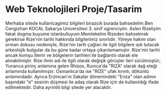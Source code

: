 # Web Teknolojileri Proje/Tasarim
 
Merhaba sitede kullanicagimiz bilgileri birazcik burada bahsedelim.Ben Cengizhan KOCAL Sakarya Universitesi 3. sinif ogrenciyim. 
Aslen Rizeliyim fakat dogma buyume istanbulluyum.Memleketim Rizeden bahsetmek gerekirse Rize'nin tarihi hakkında bilgilerimiz sınırlıdır. 
Yöreye hakim olan orman dokusu nedeniyle, Rize'nin tarih çağları ile ilgili bilgilere ışık tutacak arkeolojik bulgular da bu güne kadar ortaya çıkarılamamıştır. 
Rize'nin tarihi ancak komşu illerin ve bölgelerin tarihleri ile bağlantılı olarak ele alınabilmiştir.
Rize ilinin adı ile ilgili olarak değişik görüşler ileri sürülmüştür; Yunanca pirinç anlamına gelen Rhisos, Rumca'da "RIZA" olarak dağ eteği anlamında kullanılmıştır. 
Osmanlıca'da ise "RİZE" ufak kırıntı, döküntü anlamındadır. Ayrıca Erzincan'ın Sakalar dönemindeki "Eriza" olan adının başındaki "e" sesinin düşmesi ile adaş olarak Rize için de kullanıldığı ifade edilmektedir.
Daha ayrintili bilgi sitede yer alacaktir.
